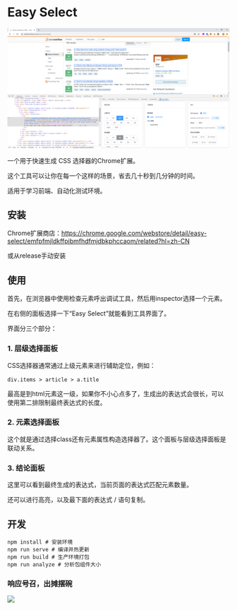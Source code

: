 # Easy Select

![](misc/example.png)

一个用于快速生成 CSS 选择器的Chrome扩展。

这个工具可以让你在每一个这样的场景，省去几十秒到几分钟的时间。

适用于学习前端、自动化测试环境。


## 安装

Chrome扩展商店：https://chrome.google.com/webstore/detail/easy-select/emfpfmjldkffpibmfhdfmjdbkphccaom/related?hl=zh-CN

或从release手动安装

## 使用


首先，在浏览器中使用检查元素呼出调试工具，然后用inspector选择一个元素。

在右侧的面板选择一下“Easy Select”就能看到工具界面了。

界面分三个部分：

### 1. 层级选择面板

CSS选择器通常通过上级元素来进行辅助定位，例如：

```
div.items > article > a.title
```

最高是到html元素这一级，如果你不小心点多了，生成出的表达式会很长，可以使用第二排限制最终表达式的长度。


### 2. 元素选择面板

这个就是通过选择class还有元素属性构造选择器了。这个面板与层级选择面板是联动关系。

### 3. 结论面板

这里可以看到最终生成的表达式，当前页面的表达式匹配元素数量。

还可以进行高亮，以及最下面的表达式 / 语句复制。


## 开发
```
npm install # 安装环境
npm run serve # 编译并热更新
npm run build # 生产环境打包
npm run analyze # 分析包组件大小
```

### 响应号召，出摊摆碗

<img src="http://wx3.sinaimg.cn/large/007474KTgy1fxcni97ntdj30u00u00x2.jpg" width=350 />
